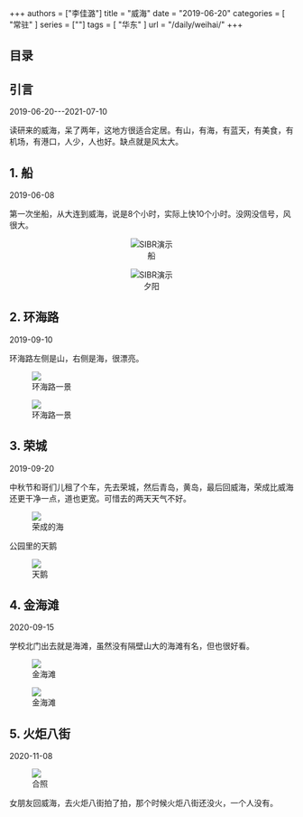 +++
authors = ["李佳潞"]
title = "威海"
date = "2019-06-20"
categories = [
    "常驻"
]
series = [""]
tags = [
    "华东"
]
url = "/daily/weihai/"
+++
<!DOCTYPE html>
<html lang="zh-CN">
<head>
    <meta charset="UTF-8">
    <meta name="viewport" content="width=device-width, initial-scale=1.0">
    <link rel="stylesheet" href="/assets/css/styles.css">
    <script src="/assets/js/toc.js"></script>    
</head>
<body>
    <article>
        <nav>
            <h2>目录</h2>
            <ul id="toc">
                <!-- 目录项会在这里动态生成 -->
            </ul>
        </nav>
        <section>
            <h2>引言</h2>
            <p>2019-06-20---2021-07-10</p>
            <p>读研来的威海，呆了两年，这地方很适合定居。有山，有海，有蓝天，有美食，有机场，有港口，人少，人也好。缺点就是风太大。
            </p>
        </section>
        <section>
            <h2>1. 船</h2>
            <p>2019-06-08 <i class="fas fa-sun"></i></p>
            <p class="text">第一次坐船，从大连到威海，说是8个小时，实际上快10个小时。没网没信号，风很大。</p>
            <figure class="container" style="display: flex; flex-direction: column; align-items: center;">
            <img src="https://pub-5b6dc435fbf3499ca474b4b6941cb647.r2.dev/weihai1.gif"
                alt="SIBR演示" style="max-width:100%; height:auto;" />
            <figcaption>船</figcaption>
            </figure>
            <figure class="container" style="display: flex; flex-direction: column; align-items: center;">
            <img src="https://pub-5b6dc435fbf3499ca474b4b6941cb647.r2.dev/weihai2.gif"
                alt="SIBR演示" style="max-width:100%; height:auto;" />
            <figcaption>夕阳</figcaption>
            </figure>
        </section>
        <section>
            <h2>2. 环海路</h2>
            <p>2019-09-10 <i class="fas fa-sun"></i></p>
            <p class="text">环海路左侧是山，右侧是海，很漂亮。</p>
            <div class="container">
                <figure class="image">
                    <a data-fancybox="gallery" href="https://cdn.heirenlop.com/daily-record/weihai1.jpg">
    <img src="https://cdn.heirenlop.com/daily-record/weihai1.jpg" loading="lazy">
</a>
                    <figcaption>环海路一景</figcaption>
                </figure>
            </div>
            <div class="container">
                <figure class="image">
                    <a data-fancybox="gallery" href="https://cdn.heirenlop.com/daily-record/weihai2.jpg">
    <img src="https://cdn.heirenlop.com/daily-record/weihai2.jpg" loading="lazy">
</a>
                    <figcaption>环海路一景</figcaption>
                </figure>
            </div>
        </section>
        <section>
            <h2>3. 荣城</h2>
            <p>2019-09-20 <i class="fas fa-cloud"></i></p>
            <p class="text">中秋节和哥们儿租了个车，先去荣城，然后青岛，黄岛，最后回威海，荣成比威海还更干净一点，道也更宽。可惜去的两天天气不好。</p>
            <div class="container">
                <figure class="image">
                    <a data-fancybox="gallery" href="https://cdn.heirenlop.com/daily-record/weihai3.jpg">
    <img src="https://cdn.heirenlop.com/daily-record/weihai3.jpg" loading="lazy">
</a>
                    <figcaption>荣成的海</figcaption>
                </figure>
            </div>
            <div class="container">
                <p class="text">公园里的天鹅</p>
                <figure class="image">
                    <a data-fancybox="gallery" href="https://cdn.heirenlop.com/daily-record/weihai4.jpg">
    <img src="https://cdn.heirenlop.com/daily-record/weihai4.jpg" loading="lazy">
</a>
                    <figcaption>天鹅</figcaption>
                </figure>
            </div>
        </section>
        <section>
            <h2>4. 金海滩</h2>
            <p>2020-09-15 <i class="fas fa-sun"></i></p>
            <p class="text">学校北门出去就是海滩，虽然没有隔壁山大的海滩有名，但也很好看。</p>
            <div class="container">
                <figure class="image">
                    <a data-fancybox="gallery" href="https://cdn.heirenlop.com/daily-record/weihai5.jpg">
    <img src="https://cdn.heirenlop.com/daily-record/weihai5.jpg" loading="lazy">
</a>
                    <figcaption>金海滩</figcaption>
                </figure>
            </div>
            <div class="container">
                <figure class="image">
                    <a data-fancybox="gallery" href="https://cdn.heirenlop.com/daily-record/weihai8.png">
    <img src="https://cdn.heirenlop.com/daily-record/weihai8.png" loading="lazy">
</a>
                    <figcaption>金海滩</figcaption>
                </figure>
            </div>
        </section>
        <section>
            <h2>5. 火炬八街</h2>
            <p>2020-11-08 <i class="fas fa-cloud"></i></p>
            <div class="container">
                <figure class="image">
                    <a data-fancybox="gallery" href="https://cdn.heirenlop.com/daily-record/weihai7.jpg">
    <img src="https://cdn.heirenlop.com/daily-record/weihai7.jpg" loading="lazy">
</a>
                    <figcaption>合照</figcaption>
                </figure>
                <p class="text"> 女朋友回威海，去火炬八街拍了拍，那个时候火炬八街还没火，一个人没有。</p>
            </div>
        </section>
    </article>
</body>
</html>